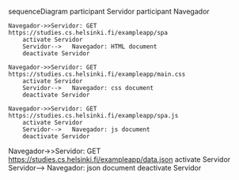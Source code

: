 sequenceDiagram
    participant Servidor
    participant Navegador


    Navegador->>Servidor: GET https://studies.cs.helsinki.fi/exampleapp/spa
        activate Servidor
        Servidor-->   Navegador: HTML document
        deactivate Servidor

    Navegador->>Servidor: GET https://studies.cs.helsinki.fi/exampleapp/main.css
        activate Servidor
        Servidor-->   Navegador: css document
        deactivate Servidor

    Navegador->>Servidor: GET https://studies.cs.helsinki.fi/exampleapp/spa.js
        activate Servidor
        Servidor-->   Navegador: js document
        deactivate Servidor


 Navegador->>Servidor: GET https://studies.cs.helsinki.fi/exampleapp/data.json
        activate Servidor
        Servidor-->   Navegador: json document
        deactivate Servidor

        
        

